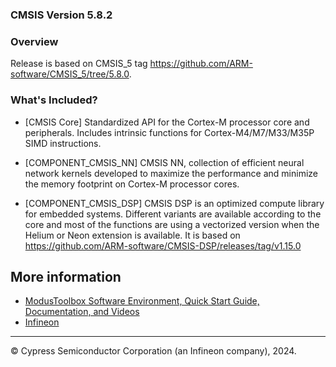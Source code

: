 ### CMSIS Version 5.8.2

### Overview
Release is based on CMSIS_5 tag https://github.com/ARM-software/CMSIS_5/tree/5.8.0.

### What's Included?
* [CMSIS Core]
 Standardized API for the Cortex-M processor core and peripherals.
  Includes intrinsic functions for Cortex-M4/M7/M33/M35P SIMD instructions.

* [COMPONENT_CMSIS_NN]
 CMSIS NN, collection of efficient neural network kernels developed to maximize the
  performance and minimize the memory footprint on Cortex-M processor cores.

* [COMPONENT_CMSIS_DSP]
 CMSIS DSP is an optimized compute library for embedded systems. Different variants are
  available according to the core and most of the functions are using a vectorized version
  when the Helium or Neon extension is available. It is based on https://github.com/ARM-software/CMSIS-DSP/releases/tag/v1.15.0

## More information

* [ModusToolbox Software Environment, Quick Start Guide, Documentation, and Videos](https://www.infineon.com/cms/en/design-support/tools/sdk/modustoolbox-software/)
* [Infineon](http://www.infineon.com)

---
© Cypress Semiconductor Corporation (an Infineon company), 2024.
